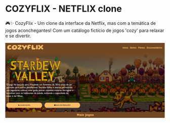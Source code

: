 # COZYFLIX - NETFLIX clone

🎮✨ CozyFlix - Um clone da interface da Netflix, mas com a temática de jogos aconchegantes! Com um catálogo fictício de jogos 'cozy' para relaxar e se divertir. 

<img src="./pic.jpeg" alt="">
